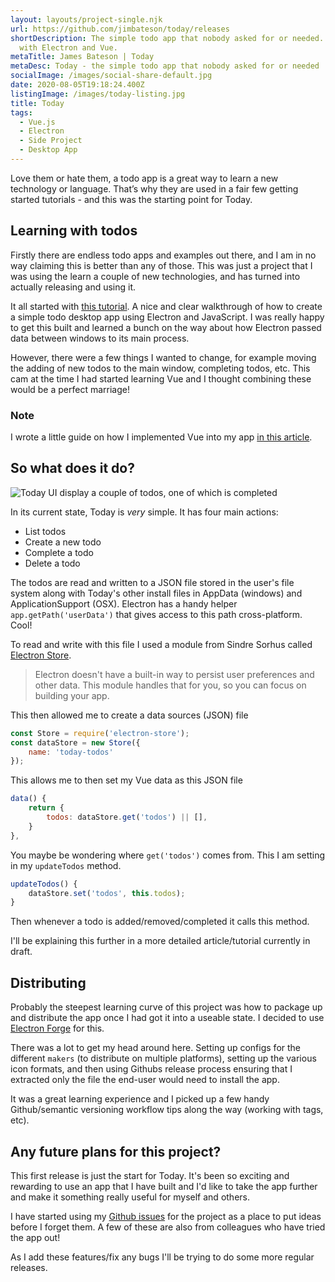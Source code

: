```yaml
---
layout: layouts/project-single.njk
url: https://github.com/jimbateson/today/releases
shortDescription: The simple todo app that nobody asked for or needed. Built
  with Electron and Vue.
metaTitle: James Bateson | Today
metaDesc: Today - the simple todo app that nobody asked for or needed
socialImage: /images/social-share-default.jpg
date: 2020-08-05T19:18:24.400Z
listingImage: /images/today-listing.jpg
title: Today
tags:
  - Vue.js
  - Electron
  - Side Project
  - Desktop App
---
```

Love them or hate them, a todo app is a great way to learn a new technology or language. Thatʼs why they are used in a fair few getting started tutorials - and this was the starting point for Today.

## Learning with todos

Firstly there are endless todo apps and examples out there, and I am in no way claiming this is better than any of those. This was just a project that I was using the learn a couple of new technologies, and has turned into actually releasing and using it.

It all started with [this tutorial](https://codeburst.io/build-a-todo-app-with-electron-d6c61f58b55a). A nice and clear walkthrough of how to create a simple todo desktop app using Electron and JavaScript. I was really happy to get this built and learned a bunch on the way about how Electron passed data between windows to its main process.

However, there were a few things I wanted to change, for example moving the adding of new todos to the main window, completing todos, etc. This cam at the time I had started learning Vue and I thought combining these would be a perfect marriage!

<div class="post-note"><h3>Note</h3><p>I wrote a little guide on how I implemented Vue into my app <a href="https://jamesbateson.co.uk/articles/building-a-simple-todo-app-with-vue-js/">in this article</a>.</p></div>

## So what does it do?

![Today UI display a couple of todos, one of which is completed](/images/today-shot.png)

In its current state, Today is *very* simple. It has four main actions:

* List todos
* Create a new todo
* Complete a todo
* Delete a todo

The todos are read and written to a JSON file stored in the user's file system along with Today's other install files in AppData (windows) and ApplicationSupport (OSX). Electron has a handy helper `app.getPath('userData')` that gives access to this path cross-platform. Cool!

To read and write with this file I used a module from Sindre Sorhus called [Electron Store](https://github.com/sindresorhus/electron-store).

> Electron doesn't have a built-in way to persist user preferences and other data. This module handles that for you, so you can focus on building your app.

This then allowed me to create a data sources (JSON) file

```javascript
const Store = require('electron-store');
const dataStore = new Store({
    name: 'today-todos'
});
```

This allows me to then set my Vue data as this JSON file

```javascript
data() { 
    return {
	    todos: dataStore.get('todos') || [],
    }
},
```

You maybe be wondering where `get('todos')` comes from. This I am setting in my `updateTodos` method.

```javascript
updateTodos() {
    dataStore.set('todos', this.todos);
}
```

Then whenever a todo is added/removed/completed it calls this method.

I'll be explaining this further in a more detailed article/tutorial currently in draft.

## Distributing

Probably the steepest learning curve of this project was how to package up and distribute the app once I had got it into a useable state. I decided to use [Electron Forge](https://www.electronforge.io/) for this.

There was a lot to get my head around here. Setting up configs for the different `makers` (to distribute on multiple platforms), setting up the various icon formats, and then using Githubs release process ensuring that I extracted only the file the end-user would need to install the app.

It was a great learning experience and I picked up a few handy Github/semantic versioning workflow tips along the way (working with tags, etc).

## Any future plans for this project?

This first release is just the start for Today. It's been so exciting and rewarding to use an app that I have built and I'd like to take the app further and make it something really useful for myself and others.

I have started using my [Github issues](https://github.com/jimbateson/today/issues) for the project as a place to put ideas before I forget them. A few of these are also from colleagues who have tried the app out!

As I add these features/fix any bugs I'll be trying to do some more regular releases.
